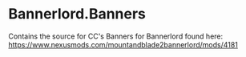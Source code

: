 # Bannerlord.Banners
Contains the source for CC's Banners for Bannerlord found here: https://www.nexusmods.com/mountandblade2bannerlord/mods/4181
